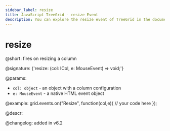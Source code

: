 ```yaml
---
sidebar_label: resize
title: JavaScript TreeGrid - resize Event 
description: You can explore the resize event of TreeGrid in the documentation of the DHTMLX JavaScript UI library. Browse developer guides and API reference, try out code examples and live demos, and download a free 30-day evaluation version of DHTMLX Suite 7.
---
```


# resize

@short: fires on resizing a column

@signature: {'resize: (col: ICol, e: MouseEvent) => void;'}

@params:
- `col: object` - an object with a column configuration
- `e: MouseEvent` - a native HTML event object

@example:
grid.events.on("Resize", function(col,e){
	// your code here
});

@descr:

@changelog:
added in v6.2
